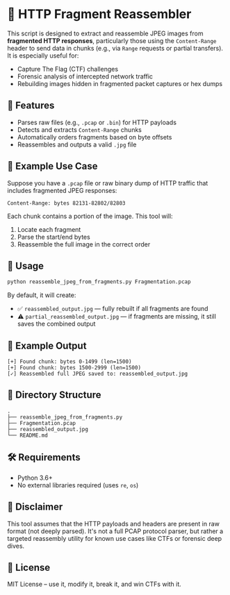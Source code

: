 
# 🧩 HTTP Fragment Reassembler

This script is designed to extract and reassemble JPEG images from **fragmented HTTP responses**, particularly those using the `Content-Range` header to send data in chunks (e.g., via `Range` requests or partial transfers). It is especially useful for:

- Capture The Flag (CTF) challenges
- Forensic analysis of intercepted network traffic
- Rebuilding images hidden in fragmented packet captures or hex dumps

## 🔧 Features

- Parses raw files (e.g., `.pcap` or `.bin`) for HTTP payloads
- Detects and extracts `Content-Range` chunks
- Automatically orders fragments based on byte offsets
- Reassembles and outputs a valid `.jpg` file

## 📜 Example Use Case

Suppose you have a `.pcap` file or raw binary dump of HTTP traffic that includes fragmented JPEG responses:

```
Content-Range: bytes 82131-82802/82803
```

Each chunk contains a portion of the image. This tool will:

1. Locate each fragment
2. Parse the start/end bytes
3. Reassemble the full image in the correct order

## 🚀 Usage

```bash
python reassemble_jpeg_from_fragments.py Fragmentation.pcap
```

By default, it will create:

- ✅ `reassembled_output.jpg` — fully rebuilt if all fragments are found
- ⚠️ `partial_reassembled_output.jpg` — if fragments are missing, it still saves the combined output

## 🧪 Example Output

```
[+] Found chunk: bytes 0-1499 (len=1500)
[+] Found chunk: bytes 1500-2999 (len=1500)
[✓] Reassembled full JPEG saved to: reassembled_output.jpg
```

## 📂 Directory Structure

```
.
├── reassemble_jpeg_from_fragments.py
├── Fragmentation.pcap
├── reassembled_output.jpg
└── README.md
```

## 🛠️ Requirements

- Python 3.6+
- No external libraries required (uses `re`, `os`)

## 🔐 Disclaimer

This tool assumes that the HTTP payloads and headers are present in raw format (not deeply parsed). It's not a full PCAP protocol parser, but rather a targeted reassembly utility for known use cases like CTFs or forensic deep dives.

## 📜 License

MIT License – use it, modify it, break it, and win CTFs with it.

